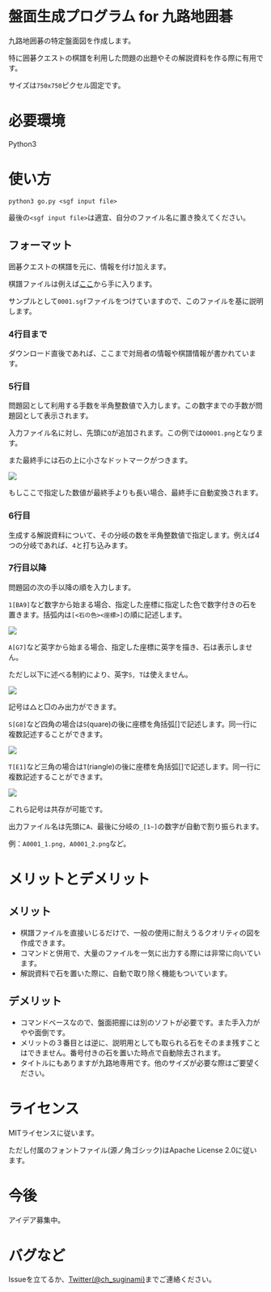 # 盤面生成プログラム for 九路地囲碁
九路地囲碁の特定盤面図を作成します。

特に囲碁クエストの棋譜を利用した問題の出題やその解説資料を作る際に有用です。

サイズは`750x750`ピクセル固定です。

# 必要環境
Python3

# 使い方
`python3 go.py <sgf input file>`

最後の`<sgf input file>`は適宜、自分のファイル名に置き換えてください。

## フォーマット
囲碁クエストの棋譜を元に、情報を付け加えます。

棋譜ファイルは例えば[ここ](http://c-loft.com/igo/quest/)から手に入ります。

サンプルとして`0001.sgf`ファイルをつけていますので、このファイルを基に説明します。

### 4行目まで
ダウンロード直後であれば、ここまで対局者の情報や棋譜情報が書かれています。

### 5行目
問題図として利用する手数を半角整数値で入力します。この数字までの手数が問題図として表示されます。

入力ファイル名に対し、先頭に`Q`が追加されます。この例では`Q0001.png`となります。

また最終手には石の上に小さなドットマークがつきます。

![](Q0001.png)

もしここで指定した数値が最終手よりも長い場合、最終手に自動変換されます。

### 6行目
生成する解説資料について、その分岐の数を半角整数値で指定します。例えば4つの分岐であれば、`4`と打ち込みます。

### 7行目以降
問題図の次の手以降の順を入力します。

`1[BA9]`など数字から始まる場合、指定した座標に指定した色で数字付きの石を置きます。括弧内は`[<石の色><座標>]`の順に記述します。

![](A0001_1.png)

`A[G7]`など英字から始まる場合、指定した座標に英字を描き、石は表示しません。

ただし以下に述べる制約により、英字`S, T`は使えません。

![](A0001_2.png)

記号は△と□のみ出力ができます。

`S[G8]`など四角の場合は`S`(quare)の後に座標を角括弧[]で記述します。同一行に複数記述することができます。

![](A0001_3.png)

`T[E1]`など三角の場合は`T`(riangle)の後に座標を角括弧[]で記述します。同一行に複数記述することができます。

![](A0001_4.png)

これら記号は共存が可能です。

出力ファイル名は先頭に`A`、最後に分岐の`_[1~]`の数字が自動で割り振られます。

例：`A0001_1.png, A0001_2.png`など。

# メリットとデメリット
## メリット
+ 棋譜ファイルを直接いじるだけで、一般の使用に耐えうるクオリティの図を作成できます。
+ コマンドと併用で、大量のファイルを一気に出力する際には非常に向いています。
+ 解説資料で石を置いた際に、自動で取り除く機能もついています。

## デメリット
+ コマンドベースなので、盤面把握には別のソフトが必要です。また手入力がやや面倒です。
+ メリットの３番目とは逆に、説明用としても取られる石をそのまま残すことはできません。番号付きの石を置いた時点で自動除去されます。
+ タイトルにもありますが九路地専用です。他のサイズが必要な際はご要望ください。

# ライセンス
MITライセンスに従います。

ただし付属のフォントファイル(源ノ角ゴシック)はApache License 2.0に従います。

# 今後
アイデア募集中。

# バグなど
Issueを立てるか、[Twitter(@ch_suginami)](https://twitter.com/ch_suginami)までご連絡ください。
